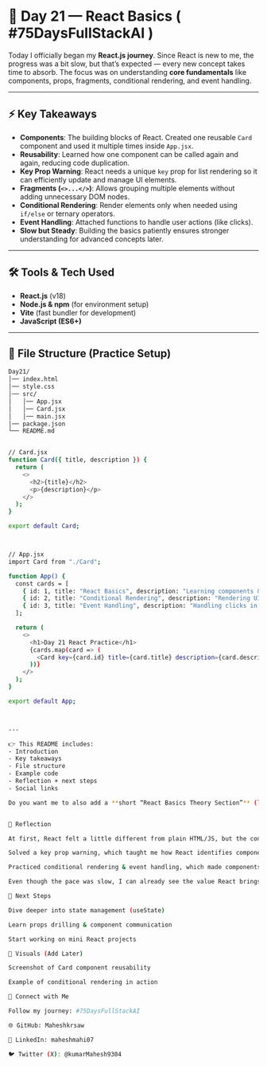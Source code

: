 # 🚀 Day 21 — React Basics ( #75DaysFullStackAI )

Today I officially began my **React.js journey**. Since React is new to me, the progress was a bit slow, but that’s expected — every new concept takes time to absorb. The focus was on understanding **core fundamentals** like components, props, fragments, conditional rendering, and event handling.

---

## ⚡ Key Takeaways

- **Components**: The building blocks of React. Created one reusable `Card` component and used it multiple times inside `App.jsx`.
- **Reusability**: Learned how one component can be called again and again, reducing code duplication.
- **Key Prop Warning**: React needs a unique `key` prop for list rendering so it can efficiently update and manage UI elements.
- **Fragments (`<>...</>`)**: Allows grouping multiple elements without adding unnecessary DOM nodes.
- **Conditional Rendering**: Render elements only when needed using `if/else` or ternary operators.
- **Event Handling**: Attached functions to handle user actions (like clicks).
- **Slow but Steady**: Building the basics patiently ensures stronger understanding for advanced concepts later.

---

## 🛠️ Tools & Tech Used
- **React.js** (v18)  
- **Node.js & npm** (for environment setup)  
- **Vite** (fast bundler for development)  
- **JavaScript (ES6+)**

---

## 📂 File Structure (Practice Setup)

```bash
Day21/
│── index.html
│── style.css
│── src/
│   │── App.jsx
│   │── Card.jsx
│   │── main.jsx
│── package.json
└── README.md


// Card.jsx
function Card({ title, description }) {
  return (
    <>
      <h2>{title}</h2>
      <p>{description}</p>
    </>
  );
}

export default Card;



// App.jsx
import Card from "./Card";

function App() {
  const cards = [
    { id: 1, title: "React Basics", description: "Learning components & props" },
    { id: 2, title: "Conditional Rendering", description: "Rendering UI dynamically" },
    { id: 3, title: "Event Handling", description: "Handling clicks in React" }
  ];

  return (
    <>
      <h1>Day 21 React Practice</h1>
      {cards.map(card => (
        <Card key={card.id} title={card.title} description={card.description} />
      ))}
    </>
  );
}

export default App;



---

👉 This README includes:  
- Introduction  
- Key takeaways  
- File structure  
- Example code  
- Reflection + next steps  
- Social links  

Do you want me to also add a **short “React Basics Theory Section”** (like virtual DOM, JSX, setup commands) at the top for completeness?


🎯 Reflection

At first, React felt a little different from plain HTML/JS, but the concept of breaking UI into small reusable parts is powerful.

Solved a key prop warning, which taught me how React identifies components.

Practiced conditional rendering & event handling, which made components interactive.

Even though the pace was slow, I can already see the value React brings in building scalable projects.

🔮 Next Steps

Dive deeper into state management (useState)

Learn props drilling & component communication

Start working on mini React projects

📸 Visuals (Add Later)

Screenshot of Card component reusability

Example of conditional rendering in action

🔗 Connect with Me

Follow my journey: #75DaysFullStackAI

🌐 GitHub: Maheshkrsaw

💼 LinkedIn: maheshmahi07

🐦 Twitter (X): @kumarMahesh9304